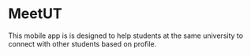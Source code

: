 # MeetUT
This mobile app is is designed to help students at the same university to connect with other students based on profile.

